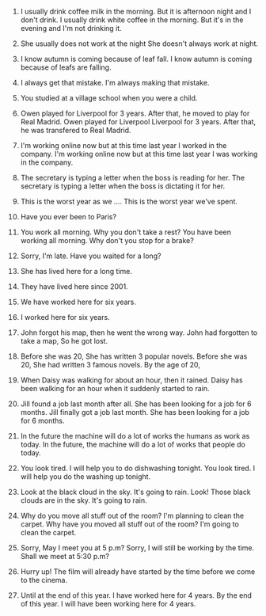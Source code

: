 1. I usually drink coffee milk in the morning. But it is afternoon night and I don't drink.
   I usually drink white coffee in the morning. But it's in the evening and I'm not drinking it.

2. She usually does not work at the night
   She doesn't always work at night.

3. I know autumn is coming because of leaf fall.
   I know autumn is coming because of leafs are falling.

4. I always get that mistake.
   I'm always making that mistake.

5. You studied at a village school when you were a child.
6. Owen played for Liverpool for 3 years. After that, he moved to play for Real Madrid.
   Owen played for Liverpool Liverpool for 3 years. After that, he was transfered to Real Madrid.

7. I'm working online now but at this time last year I worked in the company.
   I'm working online now but at this time last year I was working in the company.

8. The secretary is typing a letter when the boss is reading for her.
   The secretary is typing a letter when the boss is dictating it for her.

9. This is the worst year as we ....
   This is the worst year we've spent.

10. Have you ever been to Paris?
11. You work all morning. Why you don't take a rest?
    You have been working all morning. Why don't you stop for a brake?

12. Sorry, I'm late. Have you waited for a long?
13. She has lived here for a long time.
14. They have lived here since 2001.
15. We have worked here for six years.
16. I worked here for six years.

17. John forgot his map, then he went the wrong way.
    John had forgotten to take a map, So he got lost.

18. Before she was 20, She has written 3 popular novels.
    Before she was 20, She had written 3 famous novels.
    By the age of 20,

19. When Daisy was walking for about an hour, then it rained.
    Daisy has been walking for an hour when it suddenly started to rain.

20. Jill found a job last month after all. She has been looking for a job for 6 months.
    Jill finally got a job last month. She has been looking for a job for 6 months.

21. In the future the machine will do a lot of works the humans as work as today.
    In the future, the machine will do a lot of works that people do today.

22. You look tired. I will help you to do dishwashing tonight.
    You look tired. I will help you do the washing up tonight.

23. Look at the black cloud in the sky. It's going to rain.
    Look! Those black clouds are in the sky. It's going to rain.

24. Why do you move all stuff out of the room? I'm planning to clean the carpet.
    Why have you moved all stuff out of the room? I'm going to clean the carpet.

25. Sorry, May I meet you at 5 p.m? Sorry, I will still be working by the time. Shall we meet at 5:30 p.m?

26. Hurry up! The film will already have started by the time before we come to the cinema.

27. Until at the end of this year. I have worked here for 4 years.
    By the end of this year. I will have been working here for 4 years.
